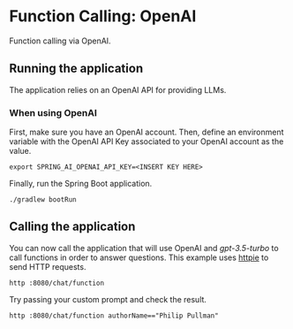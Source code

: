 # Function Calling: OpenAI

Function calling via OpenAI.

## Running the application

The application relies on an OpenAI API for providing LLMs.

### When using OpenAI

First, make sure you have an OpenAI account.
Then, define an environment variable with the OpenAI API Key associated to your OpenAI account as the value.

```shell
export SPRING_AI_OPENAI_API_KEY=<INSERT KEY HERE>
```

Finally, run the Spring Boot application.

```shell
./gradlew bootRun
```

## Calling the application

You can now call the application that will use OpenAI and _gpt-3.5-turbo_ to call functions in order to answer questions.
This example uses [httpie](https://httpie.io) to send HTTP requests.

```shell
http :8080/chat/function
```

Try passing your custom prompt and check the result.

```shell
http :8080/chat/function authorName=="Philip Pullman"
```
